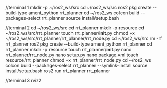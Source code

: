 //terminal 1
mkdir -p ~/ros2_ws/src
cd ~/ros2_ws/src
ros2 pkg create --build-type ament_python rrt_planner
cd ~/ros2_ws
colcon build --packages-select rrt_planner
source install/setup.bash

//terminal 2
cd ~/ros2_ws/src
cd rrt_planner
mkdir -p resource
cd ~/ros2_ws/src/rrt_planner
touch rrt_planner/__init__.py
chmod +x ~/ros2_ws/src/rrt_planner/rrt_planner/rrt_node.py
cd ~/ros2_ws/src
rm -rf rrt_planner
ros2 pkg create --build-type ament_python rrt_planner
cd rrt_planner
mkdir -p resource
touch rrt_planner/__init__.py
nano rrt_planner/rrt_node.py
nano setup.py
nano package.xml
touch resource/rrt_planner
chmod +x rrt_planner/rrt_node.py
cd ~/ros2_ws
colcon build --packages-select rrt_planner --symlink-install
source install/setup.bash
ros2 run rrt_planner rrt_planner

//terminal 3
rviz2
